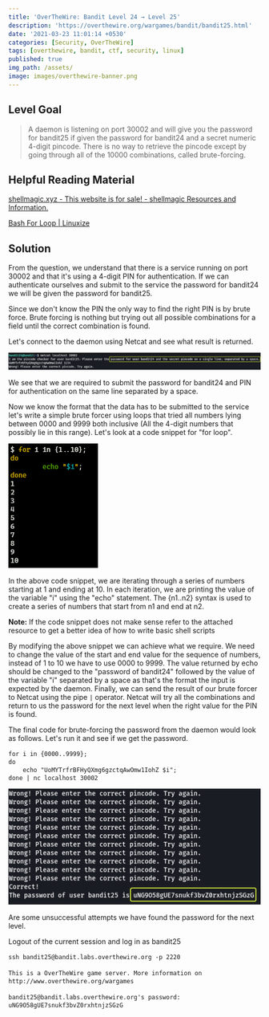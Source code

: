 ```yaml
---
title: 'OverTheWire: Bandit Level 24 → Level 25'
description: 'https://overthewire.org/wargames/bandit/bandit25.html'
date: '2021-03-23 11:01:14 +0530'
categories: [Security, OverTheWire]
tags: [overthewire, bandit, ctf, security, linux]
published: true
img_path: /assets/
image: images/overthewire-banner.png
---
```


## Level Goal

> A daemon is listening on port 30002 and will give you the password for bandit25 if given the password for bandit24 and a secret numeric 4-digit pincode. There is no way to retrieve the pincode except by going through all of the 10000 combinations, called brute-forcing.

## Helpful Reading Material

[shellmagic.xyz - This website is for sale! - shellmagic Resources and Information.](https://shellmagic.xyz/)

[Bash For Loop \| Linuxize](https://linuxize.com/post/bash-for-loop/)

## Solution

From the question, we understand that there is a service running on port 30002 and that it's using a 4-digit PIN for authentication. If we can authenticate ourselves and submit to the service the password for bandit24 we will be given the password for bandit25.

Since we don't know the PIN the only way to find the right PIN is by brute force. Brute forcing is nothing but trying out all possible combinations for a field until the correct combination is found.

Let's connect to the daemon using Netcat and see what result is returned.

![Access Target Service via Netcat](images/bandit-24-25/netcat-service.png)

We see that we are required to submit the password for bandit24 and PIN for authentication on the same line separated by a space.

Now we know the format that the data has to be submitted to the service let's write a simple brute forcer using loops that tried all numbers lying between 0000 and 9999 both inclusive (All the 4-digit numbers that possibly lie in this range). Let's look at a code snippet for "for loop".

![Bash For Loop](images/bandit-24-25/bash-for-loop.png)

In the above code snippet, we are iterating through a series of numbers starting at 1 and ending at 10. In each iteration, we are printing the value of the variable "i" using the "echo" statement. The {n1..n2} syntax is used to create a series of numbers that start from n1 and end at n2.

**Note:** If the code snippet does not make sense refer to the attached resource to get a better idea of how to write basic shell scripts

By modifying the above snippet we can achieve what we require. We need to change the value of the start and end value for the sequence of numbers, instead of 1 to 10 we have to use 0000 to 9999. The value returned by echo should be changed to the "password of bandit24" followed by the value of the variable "i" separated by a space as that's the format the input is expected by the daemon. Finally, we can send the result of our brute forcer to Netcat using the pipe `|` operator. Netcat will try all the combinations and return to us the password for the next level when the right value for the PIN is found.

The final code for brute-forcing the password from the daemon would look as follows. Let's run it and see if we get the password.

```
for i in {0000..9999}; 
do 
	echo "UoMYTrfrBFHyQXmg6gzctqAwOmw1IohZ $i"; 
done | nc localhost 30002
```

![Bandit 25 Password|460](images/bandit-24-25/bandit25-password.png)

Are some unsuccessful attempts we have found the password for the next level.

Logout of the current session and log in as bandit25

```
ssh bandit25@bandit.labs.overthewire.org -p 2220

This is a OverTheWire game server. More information on http://www.overthewire.org/wargames

bandit25@bandit.labs.overthewire.org's password: uNG9O58gUE7snukf3bvZ0rxhtnjzSGzG
```